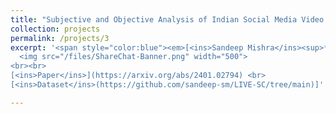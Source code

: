 ```yaml
---
title: "Subjective and Objective Analysis of Indian Social Media Video Quality"
collection: projects
permalink: /projects/3
excerpt: '<span style="color:blue"><em>[<ins>Sandeep Mishra</ins><sup>*</sup>](https://sandeep-sm.github.io/)</em></span>, <em>Mukul Jha</em> , <span style="color:blue"><em>[Alan C. Bovik](https://www.ece.utexas.edu/people/faculty/alan-bovik)</em></span> <br> Submitted at the IEEE Transations on Image Processing <br> <br>
  <img src="/files/ShareChat-Banner.png" width="500">
<br><br>
[<ins>Paper</ins>](https://arxiv.org/abs/2401.02794) <br>
[<ins>Dataset</ins>(https://github.com/sandeep-sm/LIVE-SC/tree/main)]'

---
```


